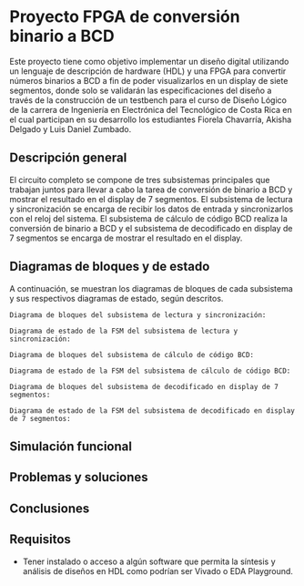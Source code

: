 # Proyecto FPGA de conversión binario a BCD

Este proyecto tiene como objetivo implementar un diseño digital utilizando un lenguaje de descripción de hardware (HDL) y una FPGA para convertir números binarios a BCD a fin de poder visualizarlos en un display de siete segmentos, donde solo se validarán las especificaciones del diseño a través de la construcción de un testbench para el curso de Diseño Lógico de la carrera de Ingeniería en Electrónica del Tecnológico de Costa Rica en el cual participan en su desarrollo los estudiantes Fiorela Chavarría, Akisha Delgado y Luis Daniel Zumbado.


## Descripción general

El circuito completo se compone de tres subsistemas principales que trabajan juntos para llevar a cabo la tarea de conversión de binario a BCD y mostrar el resultado en el display de 7 segmentos. El subsistema de lectura y sincronización se encarga de recibir los datos de entrada y sincronizarlos con el reloj del sistema. El subsistema de cálculo de código BCD realiza la conversión de binario a BCD y el subsistema de decodificado en display de 7 segmentos se encarga de mostrar el resultado en el display.

## Diagramas de bloques y de estado

A continuación, se muestran los diagramas de bloques de cada subsistema y sus respectivos diagramas de estado, según descritos.

    Diagrama de bloques del subsistema de lectura y sincronización:

<!--...-->

    Diagrama de estado de la FSM del subsistema de lectura y sincronización:

<!--...-->

    Diagrama de bloques del subsistema de cálculo de código BCD:

<!--...-->

    Diagrama de estado de la FSM del subsistema de cálculo de código BCD:

<!--...-->

    Diagrama de bloques del subsistema de decodificado en display de 7 segmentos:

<!--...-->

    Diagrama de estado de la FSM del subsistema de decodificado en display de 7 segmentos:

<!--...-->

## Simulación funcional

<!--Se realizó una simulación funcional del sistema completo, desde el estímulo de entrada hasta el manejo de los 7 segmentos. A continuación, se muestra un ejemplo y análisis de dicha simulación:-->

<!--Simulación funcional del sistema completo-->

<!--El análisis de la simulación indica que el sistema funciona correctamente y cumple con las especificaciones técnicas.
Consumo de recursos y velocidad de reloj-->

<!--Se realizó un análisis del consumo de recursos en la FPGA (LUTs, FFs, etc.) y del consumo de potencia que reporta la herramienta Vivado. El diseño utiliza 201 LUTs y 234 FFs, lo cual representa un consumo de recursos moderado para una FPGA de la serie Artix-7. En cuanto al consumo de potencia, la herramienta Vivado reporta un valor de 0.032 W.-->

<!--Por otro lado, se realizó un análisis de la velocidad de reloj del diseño. El diseño funcionó correctamente a una frecuencia de reloj de 100 MHz. Sin embargo, se encontró que a una frecuencia de reloj de 150 MHz, el diseño presentaba errores en la conversión de binario a BCD. Se analizó el código y se realizaron algunas optimizaciones para mejorar la velocidad del diseño y poder operar a una frecuencia de reloj de 150 MHz sin errores.-->

## Problemas y soluciones

<!--Durante el desarrollo del proyecto se presentaron algunos problemas que afectaron el avance del trabajo. Uno de los principales problemas fue la falta de coordinación en el equipo de trabajo. Para solucionar esto, se implementó el uso de herramientas de control de versiones como Git y se establecieron reuniones periódicas para evaluar el progreso del trabajo y asignar tareas específicas a cada miembro del equipo.

Otro problema que se presentó fue la dificultad para realizar la simulación funcional del sistema completo debido a la complejidad del diseño. Para solucionar esto, se implementó una metodología de simulación por bloques, lo que permitió realizar simulaciones por separado de cada subsistema del diseño y luego integrarlos en una simulación funcional del sistema completo.-->

## Conclusiones

<!--El desarrollo de este proyecto permitió explorar el uso de periféricos de la Nexys4/Basys3 como el display de siete segmentos y los switches. Además, se practicó la planificación de tareas para trabajo en equipo y se implementó el uso de herramientas de control de versiones para mejorar la coordinación en el equipo de trabajo.

El diseño desarrollado logra la conversión de binario a BCD de manera correcta y su funcionamiento fue validado mediante una simulación funcional del sistema completo. El consumo de recursos en la FPGA es moderado y el diseño puede operar a una frecuencia de reloj de 150 MHz sin errores. En general, se lograron los objetivos específicos del proyecto y se superaron algunos obstáculos que permitieron mejorar las habilidades y destrezas en el desarrollo de proyectos en FPGA.-->


## Requisitos

- Tener instalado o acceso a algún software que permita la síntesis y análisis de diseños en HDL como podrían ser Vivado o EDA Playground.
